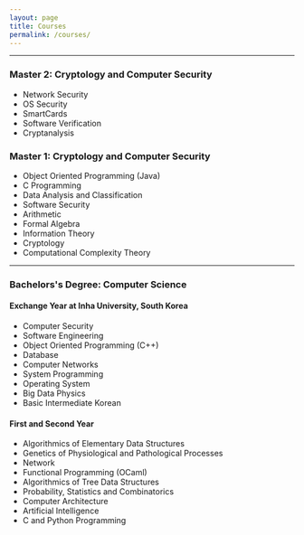 ```yaml
---
layout: page
title: Courses
permalink: /courses/
---
```


<hr>

### Master 2: Cryptology and Computer Security

- Network Security
- OS Security
- SmartCards
- Software Verification
- Cryptanalysis

### Master 1: Cryptology and Computer Security

- Object Oriented Programming (Java)
- C Programming
- Data Analysis and Classification
- Software Security
- Arithmetic
- Formal Algebra
- Information Theory
- Cryptology
- Computational Complexity Theory

<hr>

### Bachelors's Degree: Computer Science

#### Exchange Year at Inha University, South Korea

- Computer Security
- Software Engineering
- Object Oriented Programming (C++)
- Database
- Computer Networks
- System Programming
- Operating System
- Big Data Physics
- Basic Intermediate Korean

#### First and Second Year

- Algorithmics of Elementary Data Structures
- Genetics of Physiological and Pathological Processes
- Network
- Functional Programming (OCaml)
- Algorithmics of Tree Data Structures
- Probability, Statistics and Combinatorics
- Computer Architecture
- Artificial Intelligence
- C and Python Programming